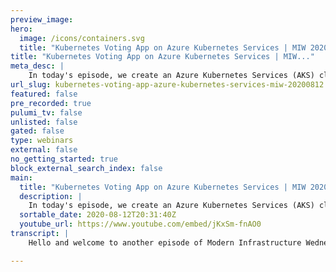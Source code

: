 ```yaml
---
preview_image:
hero:
  image: /icons/containers.svg
  title: "Kubernetes Voting App on Azure Kubernetes Services | MIW 2020-08-12"
title: "Kubernetes Voting App on Azure Kubernetes Services | MIW..."
meta_desc: |
    In today's episode, we create an Azure Kubernetes Services (AKS) cluster and deploy a sample voting app. As part of it, we upgrade a YAML manifest ...
url_slug: kubernetes-voting-app-azure-kubernetes-services-miw-20200812
featured: false
pre_recorded: true
pulumi_tv: false
unlisted: false
gated: false
type: webinars
external: false
no_getting_started: true
block_external_search_index: false
main:
  title: "Kubernetes Voting App on Azure Kubernetes Services | MIW 2020-08-12"
  description: |
    In today's episode, we create an Azure Kubernetes Services (AKS) cluster and deploy a sample voting app. As part of it, we upgrade a YAML manifest to a modern programming language with kube2pulumi to improve future maintainability. In just a couple minutes and a couple lines of code, we're able to start improving upon the code.  Code for this episode available here:  https://github.com/pulumi/pulumitv/tree/master/modern-infrastructure-wednesday/2020-08-12  Today's example is in Python, but Pulumi makes it easy to stand up infrastructure in your favorite languages including TypeScript, JavaScript, C#, and Go - saving time over legacy tools like CloudFormation and Hashicorp Terraform.  https://www.pulumi.com/docs/get-started/?utm_campaign=PulumiTV&utm_source=youtube.com&utm_medium=video
  sortable_date: 2020-08-12T20:31:40Z
  youtube_url: https://www.youtube.com/embed/jKxSm-fnAO0
transcript: |
    Hello and welcome to another episode of Modern Infrastructure Wednesday. I'm your host, Lee Zen. Super excited today to go over building a Cubin voting app on A KS. And especially because we'll be showing off one of the new features that we are announcing today in Pulumi uh which is Cube to Pulumi. So today, we're gonna go through a couple of things. We're gonna create an A KS cluster. We're gonna use Cube to Pulumi to actually convert a YAML uh manifest to a modern programming language uh example. And then we're gonna deploy it and then actually do some quick simple refactoring now that it's in a modern programming language uh all in a few minutes uh here on modern for, for Wednesday. So if you haven't already, please make sure you subscribe to the channel and also uh make sure you uh go ahead and like this video uh after you watch it or go ahead and click the like button right now. Anyways, let's get started. Uh We're gonna start off with basically using this uh this example uh in, in the uh Azure uh quick starts and we're gonna be deploying this, this, this uh example application. And so uh this example application I've already got this open in visual studio. I have this in this uh this file, this L file, this manifest, I've already copied it over. And you can also have a, I have a fairly simple PLU program here set up. Um You know, I just got the, the standard things in my requirements. Uh I'm using Python today and um it's also worth noting I had this cluster set up with this is more or less copied and pasted uh out of this uh in the Pulumi examples, just you know how to set up a AKS cluster uh using Python. This is more or less exactly copy and paste um changed a few names, but otherwise, not a huge lot of differences there. So I've already deployed that. And now the question is like, OK, I could, you know, use something to deploy this em mole, which I don't know if I know if I really want to do that, right? Like this is, this is not that, that great to work with, you know, from a maintaining perspective going forward. So can we actually, you know, I could also rewrite this by hand um into, you know, Python. Uh if I'd like or I can use uh cube to Pulumi. So uh I've already installed this, I'm just gonna show you can, you can brew install uh cube to Plumy super easy. Uh Not a whole lot to do there since it's already installed. And then we're going to run a cube to uh oops going to run a cube to Pulumi. Uh We're gonna ask to convert to Python and we're gonna give it this uh manifest file and boom, just like that, it's all done. And now we actually have the, the exact same uh code. But in Python, which is very nice and uh I can actually just import my cluster and use that cluster to deploy this app. So um from cluster import, uh I think, I believe it's called A KS, OK. And then we can create a provider for that. So um we'll do that, let's do this and we can just give it the um the cup config OK. That's all we have to do. And then for each of these resources, we can just make sure right now it's gonna go against the ambient provider. Uh Instead, all we have to do is just make sure for each of these resources, we give it a uh resource option uh to um to use the uh I'm not sure why that's not showing up uh to, to use that provider. So I'm just gonna copy and paste uh this to each of the resources, all right. And finally, we want to be able to test the app. So in the, in the example, they actually talk about, I think doing something like uh watching and, and then checking using cube cuddle to get the, the service information we're using Pulumi. We can actually just export the information uh out of here and, and have that available for, to us uh at the deployment time. So I'll, I'll take this, I can just do uh a Pulumi export. Oh, you know. Yep, I have that. Ok. We, we export uh and we'll call this, you know, the end point and all we need to do is give it this uh status, that's the output of the uh of that service and we can run Pulumi up. So let's see, make sure we have this preview, see what it says. It's going to do this should uh create the various uh resources that are mentioned here that these various deployments. Oh Did I miss a? I might have missed a oh, here, I forgot the name of the provider. There we go. Uh I believe that's all we need to do. All right. So that now, now we have what we want. So now we, you can see we have the, the various things being created and then we're gonna have this endpoint output. So let's, oops, I'm in the wrong window. Let's go ahead and do that. Yes, you can see actually did, did, did this earlier and uh we're gonna drop that output book. We're gonna do this again uh for real. And so now it's, it's uh this created this provider based on the Q config from the cluster that I created earlier, uh which was, you know, like I said, copying and a paste from the examples. And then now we're deploying the actual services uh that we co generated from the gamble manifest. So this, this code is what Q two Pulumi outputted. And then we're using that code to, to deploy um the example. And so pretty soon at the end, we should have this load balancer IP here and, and sure enough, we do and we should be able to go to this endpoint and test it out, looks like it's still coming up. OK? So let's give that, let's give that a second here. Um While that's going now, you know, the whole point of converting this into code is to actually, you know, not have to uh to be to be able to maintain this more easily. So you can totally see like there's some pretty easy opportunities to uh rape opportunities for um uh refactoring here. So for example, like we can call, you know, we can have this thing called like back end name, right? Like this is used all over the place and we can just replace that um through our, our code, so we can do this right? We can do that. Um And then we can also do this like this should really just be, you know, uh the back end name and you know that that's, that's a pretty simple example of, of some of the factoring we can do, um you know, this is like I said, this is used all over the place here. We have this like red port. Uh we can, we can replace that as well. Right. We don't really expect that to change and so we can go down here, I think I saw uh here we go. Right. And so over time, as you know, we can imagine, like if we wanted to change these constants for whatever reason, like we could do that and that would be part of the way that we are able to uh maintain this application. Here's another one where we can use the uh the back end name, right? And uh one more time, right. So, so really just cutting down a lot of this uh boiler plate that we had from earlier. Um and I'm not gonna do too much of this as I just wanna show a couple of, of these as examples. And then, you know, if we, if we were to run plu me up again, right. We shouldn't expect any changes because we, you know, we've only, we've only, we factored things from a code perspective but, and made it more maintainable going forward, but haven't really actually uh changed anything uh for real here except uh looks like it thinks I made one change. Oh, I, I actually made, I messed up underscore two. This was actually, this is actually not, not a straight up replacement was as your vote, this is, these are underscores. So I, I actually made a mistake. Uh Let's delete that. So we actually wanna say no, ok, let's check this again and now we should see no diff. Ok. So nothing, nothing to deploy, so nothing to do there. But yeah, this time unchanged uh with no silly mistakes on my part. But again, like one of the nice things about plum is you can see, you know, everything is very much desired state driven and we can see, you know, what, what's gonna happen actually before, before it happens and, and know what state we're going towards. So, oh now, OK, I was just waiting for the answer to come up. It's uh it's come up now. And so this is, this is the uh you know, don't need to show too much here, but this is the example app that we had uh earlier. And uh at the very end, we can obviously run polling, destroy and take down our whole stack. Uh And, and, you know, remove all the resources uh from, from the stack. So, yeah, so really just wanted to show this really simple example uh but also really powerful uh of how easy it is to uh build an A KS cluster uh and then deploy to it. Uh not using YAML, but using, you know, modern programming language where we can convert that YAML to a modern programming language using a tool. Uh So you don't have to handwrite everything and then you can start using that language then to do whatever factoring you want. Um pull things in and out. You can see like, actually, like I didn't really, I kind of glossed over this, but I took the code that got generated and then integrated it with existing code that I already had, that was able to reference this cluster. Uh So I didn't have to do anything like, you know, all that orchestration happened in one program basically. Uh And then I was able to, you know, make the deployment check how the state would look and, and uh uh able to make sure that uh things were, were the same after I did my refactoring. So I hope you enjoyed today's episode. Uh Please make sure you follow us on youtube, make sure you hit that subscribe button. Like I said, like the video if you enjoyed watching today, uh leave any comments, happy to always uh talk to people in comments. And yeah, I hope to see you next week on modern Infrastructure Wednesday. Thanks a lot.

---
```

